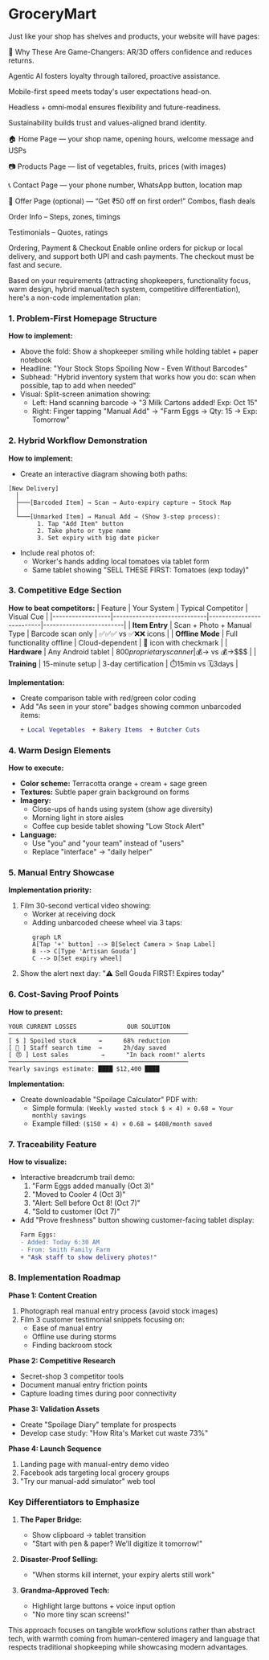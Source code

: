 # GroceryMart

Just like your shop has shelves and products, your website will have pages:











🧭 Why These Are Game-Changers:
AR/3D offers confidence and reduces returns.

Agentic AI fosters loyalty through tailored, proactive assistance.

Mobile-first speed meets today's user expectations head-on.

Headless + omni‑modal ensures flexibility and future-readiness.

Sustainability builds trust and values-aligned brand identity.




🏠 Home Page — your shop name, opening hours, welcome message and  USPs

📷 Products Page — list of vegetables, fruits, prices (with images)

📞 Contact Page — your phone number, WhatsApp button, location map

📣 Offer Page (optional) — “Get ₹50 off on first order!” Combos, flash deals


Order Info – Steps, zones, timings

Testimonials – Quotes, ratings

Ordering, Payment & Checkout
Enable online orders for pickup or local delivery, and support both UPI and cash payments. The checkout must be fast and secure.



Based on your requirements (attracting shopkeepers, functionality focus, warm design, hybrid manual/tech system, competitive differentiation), here's a non-code implementation plan:

### 1. Problem-First Homepage Structure
**How to implement:**
- Above the fold: Show a shopkeeper smiling while holding tablet + paper notebook
- Headline: "Your Stock Stops Spoiling Now - Even Without Barcodes"
- Subhead: "Hybrid inventory system that works how you do: scan when possible, tap to add when needed"
- Visual: Split-screen animation showing:
  - Left: Hand scanning barcode → "3 Milk Cartons added! Exp: Oct 15"
  - Right: Finger tapping "Manual Add" → "Farm Eggs → Qty: 15 → Exp: Tomorrow"

### 2. Hybrid Workflow Demonstration
**How to implement:**
- Create an interactive diagram showing both paths:
```
[New Delivery]
  │
  ├───[Barcoded Item] → Scan → Auto-expiry capture → Stock Map
  │
  └───[Unmarked Item] → Manual Add → (Show 3-step process):
        1. Tap "Add Item" button
        2. Take photo or type name
        3. Set expiry with big date picker
```
- Include real photos of:
  - Worker's hands adding local tomatoes via tablet form
  - Same tablet showing "SELL THESE FIRST: Tomatoes (exp today)"

### 3. Competitive Edge Section
**How to beat competitors:**
| Feature          | Your System                 | Typical Competitor       | Visual Cue              |
|------------------|-----------------------------|--------------------------|-------------------------|
| **Item Entry**   | Scan + Photo + Manual Type  | Barcode scan only        | ✅✅✅ vs ✅❌❌ icons |
| **Offline Mode** | Full functionality offline  | Cloud-dependent          | 📶 icon with checkmark  |
| **Hardware**     | Any Android tablet          | $800 proprietary scanner | 💰→$ vs 💰→$$$          |
| **Training**     | 15-minute setup             | 3-day certification      | ⏱️15min vs 🗓️3days     |

**Implementation:**
- Create comparison table with red/green color coding
- Add "As seen in your store" badges showing common unbarcoded items:
  ```diff
  + Local Vegetables  + Bakery Items  + Butcher Cuts
  ```

### 4. Warm Design Elements
**How to execute:**
- **Color scheme:** Terracotta orange + cream + sage green
- **Textures:** Subtle paper grain background on forms
- **Imagery:**
  - Close-ups of hands using system (show age diversity)
  - Morning light in store aisles
  - Coffee cup beside tablet showing "Low Stock Alert"
- **Language:**
  - Use "you" and "your team" instead of "users"
  - Replace "interface" → "daily helper"

### 5. Manual Entry Showcase
**Implementation priority:**
1. Film 30-second vertical video showing:
   - Worker at receiving dock
   - Adding unbarcoded cheese wheel via 3 taps:
     ```mermaid
     graph LR
     A[Tap '+' button] --> B[Select Camera > Snap Label]
     B --> C[Type 'Artisan Gouda']
     C --> D[Set expiry wheel]
     ```
2. Show the alert next day: "⚠️ Sell Gouda FIRST! Expires today"

### 6. Cost-Saving Proof Points
**How to present:**
```plaintext
YOUR CURRENT LOSSES              OUR SOLUTION
──────────────────────────────────────────────────
[ $ ] Spoiled stock      →      68% reduction
[ 🏃 ] Staff search time  →      2h/day saved
[ 😠 ] Lost sales         →      "In back room!" alerts
──────────────────────────────────────────────────
Yearly savings estimate: ████ $12,400 ████
```

**Implementation:**
- Create downloadable "Spoilage Calculator" PDF with:
  - Simple formula: `(Weekly wasted stock $ × 4) × 0.68 = Your monthly savings`
  - Example filled: `($150 × 4) × 0.68 = $408/month saved`

### 7. Traceability Feature
**How to visualize:**
- Interactive breadcrumb trail demo:
  1. "Farm Eggs added manually (Oct 3)"
  2. "Moved to Cooler 4 (Oct 3)"
  3. "Alert: Sell before Oct 8! (Oct 7)"
  4. "Sold to customer (Oct 7)"
- Add "Prove freshness" button showing customer-facing tablet display:
  ```diff
  Farm Eggs: 
  - Added: Today 6:30 AM 
  - From: Smith Family Farm 
  + "Ask staff to show delivery photos!"
  ```

### 8. Implementation Roadmap
**Phase 1: Content Creation**
1. Photograph real manual entry process (avoid stock images)
2. Film 3 customer testimonial snippets focusing on:
   - Ease of manual entry
   - Offline use during storms
   - Finding backroom stock

**Phase 2: Competitive Research**
- Secret-shop 3 competitor tools
- Document manual entry friction points
- Capture loading times during poor connectivity

**Phase 3: Validation Assets**
- Create "Spoilage Diary" template for prospects
- Develop case study: "How Rita's Market cut waste 73%"

**Phase 4: Launch Sequence**
1. Landing page with manual-entry demo video
2. Facebook ads targeting local grocery groups
3. "Try our manual-add simulator" web tool

### Key Differentiators to Emphasize
1. **The Paper Bridge:**
   - Show clipboard → tablet transition
   - "Start with pen & paper? We'll digitize it tomorrow!"

2. **Disaster-Proof Selling:**
   - "When storms kill internet, your expiry alerts still work"

3. **Grandma-Approved Tech:**
   - Highlight large buttons + voice input option
   - "No more tiny scan screens!"

This approach focuses on tangible workflow solutions rather than abstract tech, with warmth coming from human-centered imagery and language that respects traditional shopkeeping while showcasing modern advantages.

